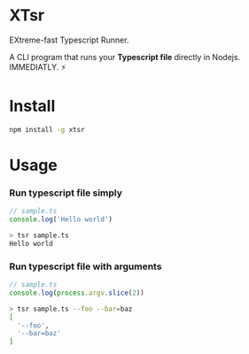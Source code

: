# XTsr
EXtreme-fast Typescript Runner.

A CLI program that runs your **Typescript file** directly in Nodejs. IMMEDIATLY. ⚡️

# Install
```bash
npm install -g xtsr
```

# Usage
### Run typescript file simply
```typescript
// sample.ts
console.log('Hello world')
```
```bash
> tsr sample.ts
Hello world
```

### Run typescript file with arguments
```typescript
// sample.ts
console.log(process.argv.slice(2))
```
```bash
> tsr sample.ts --foo --bar=baz
[
  '--foo',
  '--bar=baz'
]
```